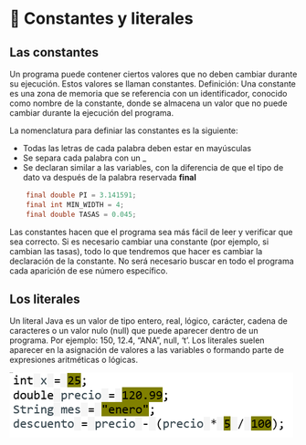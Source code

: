 # 💾 Constantes y literales

## Las constantes

Un programa puede contener ciertos valores que no deben cambiar durante su ejecución. Estos valores se llaman constantes.
Definición: Una constante es una zona de memoria que se referencia con un identificador, conocido como nombre de la constante, donde se almacena un valor que no puede cambiar durante la ejecución del programa.

La nomenclatura para definiar las constantes es la siguiente:

+ Todas las letras de cada palabra deben estar en mayúsculas
+ Se separa cada palabra con un _
+ Se declaran similar a las variables, con la diferencia de que el tipo de dato va después de la palabra reservada **final**

```java
    final double PI = 3.141591;
    final int MIN_WIDTH = 4;
    final double TASAS = 0.045;
```

Las constantes hacen que el programa sea más fácil de leer y verificar que sea correcto.
Si es necesario cambiar una constante (por ejemplo, si cambian las tasas), todo lo que tendremos que hacer es cambiar la declaración de la constante. No será necesario buscar en todo el programa cada aparición de ese número específico.

## Los literales

Un literal Java es un valor de tipo entero, real, lógico, carácter, cadena de caracteres o un valor nulo (null) que puede aparecer dentro de un programa.
Por ejemplo: 150, 12.4, “ANA”, null, ‘t’.
Los literales suelen aparecer en la asignación de valores a las variables o formando parte de expresiones aritméticas o lógicas.

![Java](../img/literals.png)
